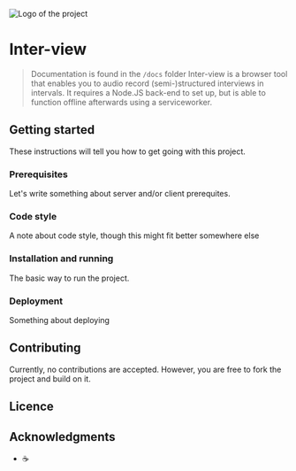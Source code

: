 
![Logo of the project](./doc/github-icon.png)
# Inter-view
> Documentation is found in the `/docs` folder
Inter-view is a browser tool that enables you to audio record (semi-)structured interviews in intervals. It requires a Node.JS back-end to set up, but is able to function offline afterwards using a serviceworker.
<!-- Add a nice image here at the end of the week, showing off your shiny frontend 📸 -->

<!-- Maybe a table of contents here? 📚 -->

## Getting started
These instructions will tell you how to get going with this project.

### Prerequisites
Let's write something about server and/or client prerequites.

### Code style
A note about code style, though this might fit better somewhere else

### Installation and running
The basic way to run the project.

### Deployment
Something about deploying

## Contributing
Currently, no contributions are accepted. However, you are free to fork the project and build on it.

## Licence
<!-- How about a license here?  (or is it a licence?) 🤷 -->

## Acknowledgments
* ☕️️️️
